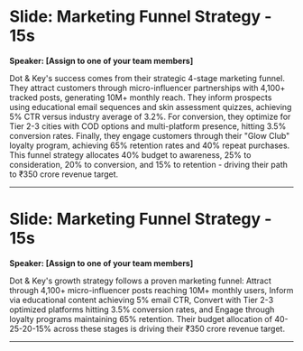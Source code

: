 # Slide: Marketing Funnel Strategy - 15s

**Speaker: [Assign to one of your team members]**

Dot & Key's success comes from their strategic 4-stage marketing funnel. They attract customers through micro-influencer partnerships with 4,100+ tracked posts, generating 10M+ monthly reach. They inform prospects using educational email sequences and skin assessment quizzes, achieving 5% CTR versus industry average of 3.2%. For conversion, they optimize for Tier 2-3 cities with COD options and multi-platform presence, hitting 3.5% conversion rates. Finally, they engage customers through their "Glow Club" loyalty program, achieving 65% retention rates and 40% repeat purchases. This funnel strategy allocates 40% budget to awareness, 25% to consideration, 20% to conversion, and 15% to retention - driving their path to ₹350 crore revenue target.

---




# Slide: Marketing Funnel Strategy - 15s

**Speaker: [Assign to one of your team members]**

Dot & Key's growth strategy follows a proven marketing funnel: Attract through 4,100+ micro-influencer posts reaching 10M+ monthly users, Inform via educational content achieving 5% email CTR, Convert with Tier 2-3 optimized platforms hitting 3.5% conversion rates, and Engage through loyalty programs maintaining 65% retention. Their budget allocation of 40-25-20-15% across these stages is driving their ₹350 crore revenue target.

---
